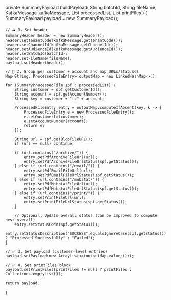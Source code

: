 private SummaryPayload buildPayload(
        String batchId,
        String fileName,
        KafkaMessage kafkaMessage,
        List<SummaryProcessedFile> processedList,
        List<PrintFileEntry> printFiles
) {
    SummaryPayload payload = new SummaryPayload();

    // ⛳ 1. Set header
    SummaryHeader header = new SummaryHeader();
    header.setTenantCode(kafkaMessage.getTenantCode());
    header.setChannelId(kafkaMessage.getChannelId());
    header.setAudienceId(kafkaMessage.getAudienceId());
    header.setBatchId(batchId);
    header.setFileName(fileName);
    payload.setHeader(header);

    // 🧾 2. Group per customer + account and map URLs/statuses
    Map<String, ProcessedFileEntry> outputMap = new LinkedHashMap<>();

    for (SummaryProcessedFile spf : processedList) {
        String customer = spf.getCustomerId();
        String account = spf.getAccountNumber();
        String key = customer + "::" + account;

        ProcessedFileEntry entry = outputMap.computeIfAbsent(key, k -> {
            ProcessedFileEntry e = new ProcessedFileEntry();
            e.setCustomerId(customer);
            e.setAccountNumber(account);
            return e;
        });

        String url = spf.getBlobFileURL();
        if (url == null) continue;

        if (url.contains("/archive/")) {
            entry.setPdfArchiveFileUrl(url);
            entry.setPdfArchiveFileUrlStatus(spf.getStatus());
        } else if (url.contains("/email/")) {
            entry.setPdfEmailFileUrl(url);
            entry.setPdfEmailFileUrlStatus(spf.getStatus());
        } else if (url.contains("/mobstat/")) {
            entry.setPdfMobstatFileUrl(url);
            entry.setPdfMobstatFileUrlStatus(spf.getStatus());
        } else if (url.contains("/print/")) {
            entry.setPrintFileUrl(url);
            entry.setPrintFileUrlStatus(spf.getStatus());
        }

        // Optional: Update overall status (can be improved to compute best overall)
        entry.setStatusCode(spf.getStatus());
        entry.setStatusDescription("SUCCESS".equalsIgnoreCase(spf.getStatus()) ? "Processed Successfully" : "Failed");
    }

    // ✅ 3. Set payload (customer-level entries)
    payload.setPayload(new ArrayList<>(outputMap.values()));

    // ✅ 4. Set printFiles block
    payload.setPrintFiles(printFiles != null ? printFiles : Collections.emptyList());

    return payload;
}
